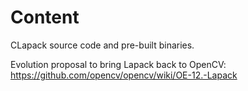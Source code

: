 # Content

CLapack source code and pre-built binaries.

Evolution proposal to bring Lapack back to OpenCV: https://github.com/opencv/opencv/wiki/OE-12.-Lapack
